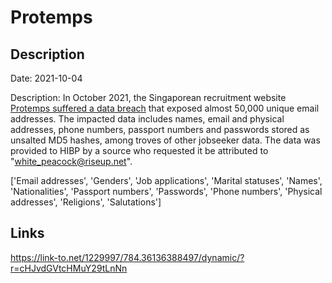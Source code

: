 # Protemps

## Description

Date: 2021-10-04

Description:
In October 2021, the Singaporean recruitment website <a href="https://www.straitstimes.com/singapore/courts-crime/spore-employment-agency-hacked-ic-scans-and-salaries-of-40000-job-seekers" target="_blank" rel="noopener">Protemps suffered a data breach</a> that exposed almost 50,000 unique email addresses. The impacted data includes names, email and physical addresses, phone numbers, passport numbers and passwords stored as unsalted MD5 hashes, among troves of other jobseeker data. The data was provided to HIBP by a source who requested it be attributed to &quot;white_peacock@riseup.net&quot;.


['Email addresses', 'Genders', 'Job applications', 'Marital statuses', 'Names', 'Nationalities', 'Passport numbers', 'Passwords', 'Phone numbers', 'Physical addresses', 'Religions', 'Salutations']

## Links

https://link-to.net/1229997/784.36136388497/dynamic/?r=cHJvdGVtcHMuY29tLnNn
